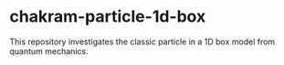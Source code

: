 # chakram-particle-1d-box
This repository investigates the classic particle in a 1D box model from quantum mechanics.
